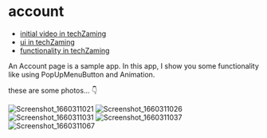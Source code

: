 # account
- [initial video in techZaming](https://youtu.be/q07SahZrGNw)
- [ui in techZaming](https://youtu.be/JY-0ZLzl5vk)
- [functionality in techZaming](https://youtu.be/eYapz4iesXo)

An Account page is a sample app. In this app, I show you some functionality like using PopUpMenuButton and Animation.

these are some photos...
👇

![Screenshot_1660311021](https://user-images.githubusercontent.com/93387228/184366451-fd7835b7-e327-49bc-a4af-364eed8b575a.png)
![Screenshot_1660311026](https://user-images.githubusercontent.com/93387228/184366460-13e542ad-f9e5-4def-a333-33da726f8ae7.png)
![Screenshot_1660311031](https://user-images.githubusercontent.com/93387228/184366463-629f7c8b-851f-45d5-8e95-6105897ec45a.png)
![Screenshot_1660311037](https://user-images.githubusercontent.com/93387228/184366472-67c36bdc-25b4-4830-9b08-7f0a455792f7.png)
![Screenshot_1660311067](https://user-images.githubusercontent.com/93387228/184366478-1bff7ae2-d317-49ce-b8f6-63c1aa716893.png)
